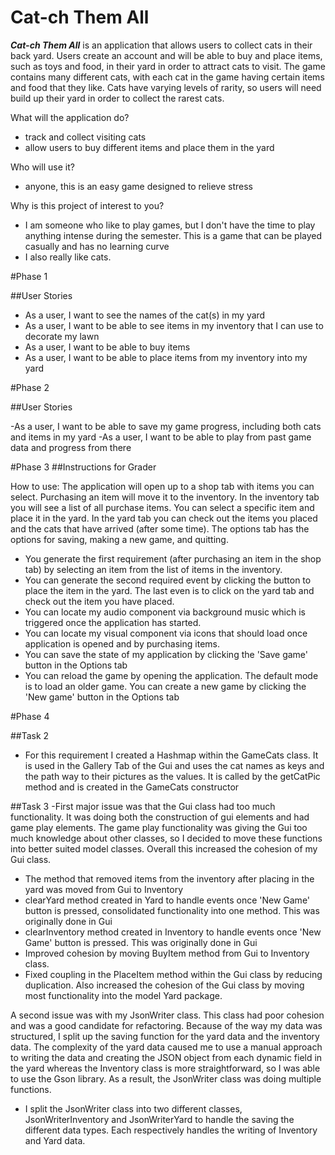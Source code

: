 # Cat-ch Them All 


***Cat-ch Them All*** is an application that allows users to collect cats in their back yard. Users create an account and will be able to
 buy and place items, such as toys and food, in their yard in order to attract cats to visit. 
The game contains many different cats, with each cat in the game having certain items and food that they like. Cats have varying levels 
of rarity, so users will need build up their yard in order to collect the rarest cats.

What will the application do?
- track and collect visiting cats
- allow users to buy different items and place them in the yard


Who will use it?
- anyone, this is an easy game designed to relieve stress

Why is this project of interest to you?
- I am someone who like to play games, but I don't have the time
to play anything intense during the semester. This is a game that can
be played casually and has no learning curve
- I also really like cats.

#Phase 1

##User Stories

- As a user, I want to see the names of the cat(s) in my yard 
- As a user, I want to be able to see items in my inventory that I can use to decorate my lawn
- As a user, I want to be able to buy items  
- As a user, I want to be able to place items from my inventory into my yard

#Phase 2

##User Stories

-As a user, I want to be able to save my game progress, including both cats and items in my yard
-As a user, I want to be able to play from past game data and progress from there


#Phase 3
##Instructions for Grader

How to use: The application will open up to a shop tab with items you can select. Purchasing an
item will move it to the inventory. In the inventory tab you will see a list of all purchase items. 
You can select a specific item and place it in the yard. In the yard tab you can check out the items you placed and the
cats that have arrived (after some time). The options tab has the options for saving, making a new game, and quitting.


- You generate the first requirement (after purchasing an item in the shop tab) 
 by selecting an item from the list of items in the inventory.
- You can generate the second required event by clicking the button to place the item in the yard. 
The last even is to click on the yard tab and 
check out the item you have placed.
- You can locate my audio component via background music which is
 triggered once the application has started. 
- You can locate my visual component via icons that should load once application 
is opened and by purchasing items.
- You can save the state of my application by clicking the 'Save game' button in the Options tab
- You can reload the game by opening the application. The default mode is to 
load an older game. You can create a new game by clicking the 'New game' button in the Options tab

#Phase 4


##Task 2

- For this requirement I created a Hashmap within the GameCats class. 
It is used in the Gallery Tab of the Gui and uses the cat names as keys and the path way to their pictures as the values. 
It is called by the getCatPic method and is created in the GameCats constructor

##Task 3
-First major issue was that the Gui class had too much functionality. It was doing both the construction of 
gui elements and had game play elements. The game play functionality was giving the Gui too much knowledge 
about other classes, so I decided to move these functions into better suited model classes. Overall this increased the 
cohesion of my Gui class.

- The method that removed items from the inventory after placing in the yard was moved from Gui to Inventory
- clearYard method created in Yard to handle events once 'New Game' button is pressed, consolidated functionality into one method. This was originally done in Gui
- clearInventory method created in Inventory to handle events once 'New Game' button is pressed. This was originally done in Gui
- Improved cohesion by moving BuyItem method from Gui to Inventory class.
- Fixed coupling in the PlaceItem method within the Gui class by reducing duplication. Also increased the cohesion of the Gui class
by moving most functionality into the model Yard package.

A second issue was with my JsonWriter class. This class had poor cohesion and was a good candidate for refactoring. 
Because of the way my data was structured, I split up the saving function for the yard data and the inventory data. The
complexity of the yard data caused me to use a manual approach to writing the data and creating the JSON object from each 
dynamic field in the yard whereas the Inventory class is more
straightforward, so I was able to use the Gson library. As a result, the JsonWriter class was doing multiple functions. 
- I split the JsonWriter class into two different classes, JsonWriterInventory and JsonWriterYard to handle the saving the different data types.
Each respectively handles the writing of Inventory and Yard data.




